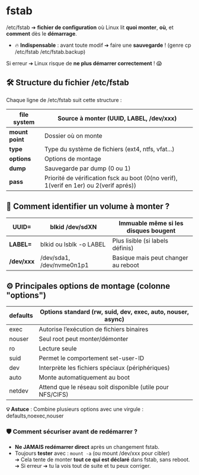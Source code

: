 # fstab

/etc/fstab ➔ **fichier de configuration** où Linux lit **quoi monter**, **où**, et **comment** dès le **démarrage**.

- 🔥 **Indispensable** : avant toute modif ➔ faire une **sauvegarde** ! (genre cp /etc/fstab /etc/fstab.backup)

Si erreur ➔ Linux risque de **ne plus démarrer correctement** ! 😱



## **🛠️ Structure du fichier /etc/fstab**

Chaque ligne de /etc/fstab suit cette structure :

| **file system** | Source à monter (UUID, LABEL, /dev/xxx) |
|----|----|
| **mount point** | Dossier où on monte |
| **type** | Type du système de fichiers (ext4, ntfs, vfat...) |
| **options** | Options de montage |
| **dump** | Sauvegarde par dump (0 ou 1) |
| **pass** | Priorité de vérification fsck au boot (0(no verif), 1(verif en 1er) ou 2(verif aprés)) |


## **🎯 Comment identifier un volume à monter ?**

| **UUID=** | blkid /dev/sdXN | Immuable même si les disques bougent |
|----|----|----|
| **LABEL=** | blkid ou lsblk -o LABEL | Plus lisible (si labels définis) |
| **/dev/xxx** | /dev/sda1, /dev/nvme0n1p1 | Basique mais peut changer au reboot |


## **⚙️ Principales options de montage (colonne "options")**

| defaults | Options standard (rw, suid, dev, exec, auto, nouser, async) |
|----------|-------------------------------------------------------------|
| exec     | Autorise l’exécution de fichiers binaires                   |
| nouser   | Seul root peut monter/démonter                              |
| ro       | Lecture seule                                               |
| suid     | Permet le comportement set-user-ID                          |
| dev      | Interprète les fichiers spéciaux (périphériques)            |
| auto     | Monte automatiquement au boot                               |
| netdev   | Attend que le réseau soit disponible (utile pour NFS/CIFS)  |

**💡 Astuce** : Combine plusieurs options avec une virgule : defaults,noexec,nouser

### **🛡️ Comment sécuriser avant de redémarrer ?**

- **Ne JAMAIS redémarrer direct** après un changement fstab.
- Toujours **tester** avec : `mount -a` (ou mount /dev/xxx pour cibler)  
  ➔ Cela tente de monter **tout ce qui est déclaré** dans fstab, sans reboot.  
  ➔ Si erreur ➔ tu la vois tout de suite et tu peux corriger.


